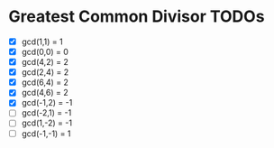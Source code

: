 # Greatest Common Divisor TODOs

- [x] gcd(1,1) = 1
- [x] gcd(0,0) = 0
- [x] gcd(4,2) = 2
- [x] gcd(2,4) = 2
- [x] gcd(6,4) = 2
- [x] gcd(4,6) = 2
- [x] gcd(-1,2) = -1
- [ ] gcd(-2,1) = -1
- [ ] gcd(1,-2) = -1
- [ ] gcd(-1,-1) = 1
